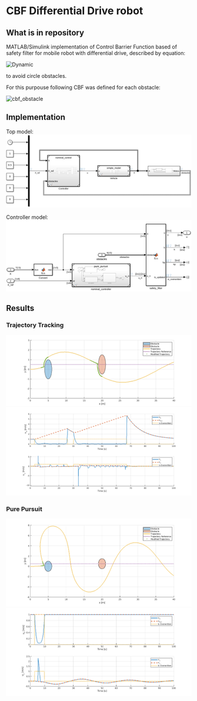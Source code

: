 # CBF Differential Drive robot

## What is in repository
MATLAB/Simulink implementation of Control Barrier Function based of safety filter for mobile robot  with differential drive, described by equation:

![Dynamic](https://latex.codecogs.com/svg.image?%5Cdot%7Bx%7D=%5Cbegin%7Bbmatrix%7D%5Ccos%7Bx_%7B3%7D%7D&0%5C%5C%5Csin%7Bx_%7B3%7D%7D&0%5C%5C0&1%5Cend%7Bbmatrix%7D%5Cbegin%7Bbmatrix%7Du_%7Bv%7D%5C%5Cu_%7B%5Comega%7D%5Cend%7Bbmatrix%7D,)

to avoid circle obstacles.

For this purpouse following CBF was defined for each obstacle:

![cbf_obstacle](https://latex.codecogs.com/svg.image?h_%7Bi%7D(x)=(x_%7B1%7D-x_%7B1%7D%5E%7Bo%7D)%5E2&plus;(x_%7B2%7D-x_%7B2%7D%5E%7Bo%7D)%5E2&plus;x_%7B3%7D%5E%7B2%7D-(R&plus;r)%5E2%20)

## Implementation
Top model:
![model](figures/model.png)

Controller model:
![controller_model](figures/controller_model.png)

## Results

### Trajectory Tracking
![trajectory](figures/two_obstacles.png)
![u](figures/u.png)

### Pure Pursuit
![trajectory_pp](figures/two_obstacles_pp.png)
![u_pp](figures/u_pp.png)